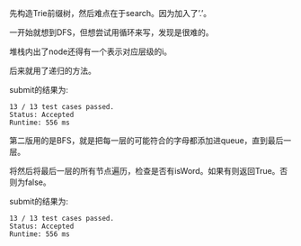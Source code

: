 先构造Trie前缀树，然后难点在于search。因为加入了’.’。

一开始就想到DFS，但想尝试用循环来写，发现是很难的。

堆栈内出了node还得有一个表示对应层级的i。

后来就用了递归的方法。

submit的结果为:
```
13 / 13 test cases passed.
Status: Accepted
Runtime: 556 ms
```

第二版用的是BFS，就是把每一层的可能符合的字母都添加进queue，直到最后一层。

将然后将最后一层的所有节点遍历，检查是否有isWord。如果有则返回True。否则为false。

submit的结果为:
```
13 / 13 test cases passed.
Status: Accepted
Runtime: 556 ms
```
